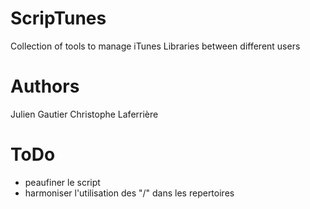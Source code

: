 ScripTunes
==========

Collection of tools to manage iTunes Libraries between different users

Authors
=======

Julien Gautier
Christophe Laferrière

ToDo
====

- peaufiner le script
- harmoniser l'utilisation des "/" dans les repertoires
